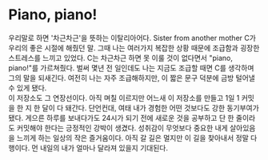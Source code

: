 # Piano, piano!
우리말로 하면 '차근차근'을 뜻하는 이탈리아어다. Sister from another mother C가 우리의 좋은 시절에 해줬던 말. 그때 나는 여러가지 복잡한 상황 때문에 조급함과 굉장한 스트레스를 느끼고 있었다. C는 차근차근 하면 못 이룰 것이 없다면서 "piano, piano!"를 가르쳐줬다. 벌써 몇년 전 일인데도 나는 지금도 조급할 때면 C를 생각하며 그의 말을 되새긴다. 여전히 나는 자주 조급해하지만, 이 짧은 문구 덕분에 금방 털어낼 수 있게 됐다. 
<br/>
이 저장소도 그 연장선이다. 아직 며칠 이르지만 어느새 이 저장소를 만들고 1일 1 커밋을 한 지 한 달이 다 돼간다. 단언컨대, 여태 내가 경험한 어떤 것보다도 강한 동기부여가 됐다. 게으른 하루를 보내다가도 24시가 되기 전에 새로운 것을 공부하고 단 한 줄이라도 커밋해야 한다는 긍정적인 강박이 생겼다. 성취감이 무엇보다 중요한 내게 살아있음을 느끼게 하는 일상의 작은 즐거움이다. 아직 갈 길은 멀지만 이 길을 찾아내서 정말 다행이다. 먼 내일의 내가 얼마나 달라져 있을지 기대된다.  
